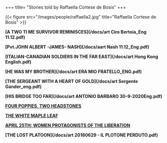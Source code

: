 +++
title= "Stories told by Raffaella Cortese de Bosis"
+++


{{< figure src="/images/people/raffaella2.jpg" title="Raffaella Cortese de Bosis" >}}



**[A TWO TI ME SURVIVOR REMINISCES](/docs/art Ciro Bertoia_Eng 11.12.pdf)**


**[Pvt.JOHN ALBERT -JAMES- NASH](/docs/aart Nash 11.12_Eng.pdf)**


**[ITALIAN-CANADIAN SOLDIERS IN THE FAR EAST](/docs/art Hong Kong English.pdf)**


**[HE WAS MY BROTHER](/docs/art ERA MIO FRATELLO_ENG.pdf)**


**[THE SERGEANT WITH A HEART OF GOLD](/docs/art Sergente Gander_eng.pdf)**


**[HIS BRIDGE TOO FAR](/docs/art ANTONIO BARBARO 30-9-2020Eng.pdf)**


**[FOUR POPPIES, TWO HEADSTONES](/en/research/ingram_mclean/)**


**[THE WHITE MAPLE LEAF](/en/research/brade_hope/)**


**[APRIL 25TH: WOMEN PROTAGONISTS OF THE LIBERATION](/en/history/donne25apr/)**


**[THE LOST PLATOON](/docs/art 20180629 - IL PLOTONE PERDUTO.pdf)**







